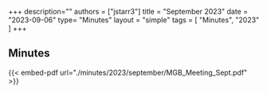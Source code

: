 +++
description=""
authors = ["jstarr3"]
title = "September 2023"
date = "2023-09-06"
type= "Minutes"
layout = "simple"
tags = [
    "Minutes",
    "2023"
]
+++

## Minutes

{{< embed-pdf url="./minutes/2023/september/MGB_Meeting_Sept.pdf" >}}
